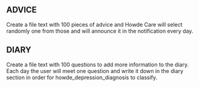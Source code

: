 ## ADVICE 
Create a file text with 100 pieces of advice and Howde Care will select randomly one from those and will announce it in the notification every day. 

## DIARY 
Create a file text with 100 questions to add more information to the diary. Each day the user will meet one question and write it down in the diary section in order for howde_depression_diagnosis to classify. 

